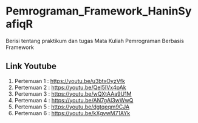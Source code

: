 # Pemrograman_Framework_HaninSyafiqR
Berisi tentang praktikum dan tugas Mata Kuliah Pemrograman Berbasis Framework

## Link Youtube
1. Pertemuan 1 : https://youtu.be/u3btxOyzVfk
2. Pertemuan 2 : https://youtu.be/QeI5IVx4pAk
3. Pertemuan 3 : https://youtu.be/wQXtAAa9U1M
4. Pertemuan 4 : https://youtu.be/AN7gAl3wWwQ	
5. Pertemuan 5 : https://youtu.be/dgtqeqm9CJA
6. Pertemuan 6 : https://youtu.be/kXgvwM71AYk